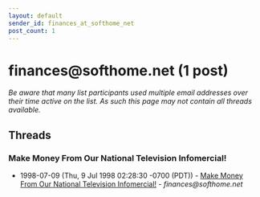 ```yaml
---
layout: default
sender_id: finances_at_softhome_net
post_count: 1
---
```


# finances<span>@</span>softhome.net (1 post)

_Be aware that many list participants used multiple email addresses over their time active on the list. As such this page may not contain all threads available._

## Threads

### Make Money From Our National Television Infomercial!
+ 1998-07-09 (Thu, 9 Jul 1998 02:28:30 -0700 (PDT)) - [Make Money From Our National Television Infomercial!](/archive/1998/07/17a1721042847acdd4daffe42ffea1cfa256d042ec91ae5bad658e37e755a4f1) - _finances@softhome.net_

